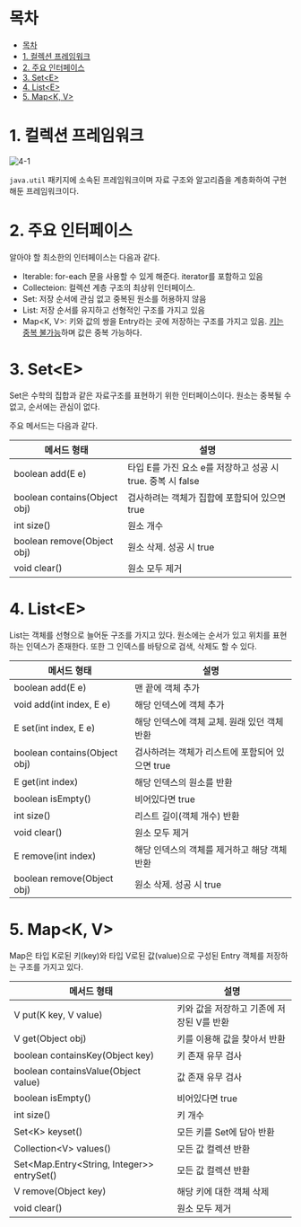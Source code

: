 # 목차

- [목차](#목차)
- [1. 컬렉션 프레임워크](#1-컬렉션-프레임워크)
- [2. 주요 인터페이스](#2-주요-인터페이스)
- [3. Set\<E\>](#3-sete)
- [4. List\<E\>](#4-liste)
- [5. Map<K, V>](#5-mapk-v)

# 1. 컬렉션 프레임워크

![4-1](assets/4-1.png)

`java.util` 패키지에 소속된 프레임워크이며 자료 구조와 알고리즘을 계층화하여 구현해둔 프레임워크이다.  

# 2. 주요 인터페이스

알아야 할 최소한의 인터페이스는 다음과 같다.  

- Iterable<E>: for-each 문을 사용할 수 있게 해준다. iterator를 포함하고 있음  
- Collecteion<E>: 컬렉션 계층 구조의 최상위 인터페이스. 
- Set<E>: 저장 순서에 관심 없고 중복된 원소를 허용하지 않음
- List<E>: 저장 순서를 유지하고 선형적인 구조를 가지고 있음
- Map<K, V>: 키와 값의 쌍을 Entry라는 곳에 저장하는 구조를 가지고 있음. <u>키는 중복 불가능</u>하며 값은 중복 가능하다.  

# 3. Set\<E\>

Set은 수학의 집합과 같은 자료구조를 표현하기 위한 인터페이스이다. 원소는 중복될 수 없고, 순서에는 관심이 없다.  

주요 메서드는 다음과 같다.  

|메서드 형태|설명|
|-|-|
|boolean add(E e)|타입 E를 가진 요소 e를 저장하고 성공 시 true. 중복 시 false|
|boolean contains(Object obj)|검사하려는 객체가 집합에 포함되어 있으면 true|
|int size()|원소 개수|
|boolean remove(Object obj)|원소 삭제. 성공 시 true|
|void clear()|원소 모두 제거|

# 4. List\<E\>

List는 객체를 선형으로 늘어둔 구조를 가지고 있다. 원소에는 순서가 있고 위치를 표현하는 인덱스가 존재한다. 또한 그 인덱스를 바탕으로 검색, 삭제도 할 수 있다.  

|메서드 형태|설명|
|-|-|
|boolean add(E e)|맨 끝에 객체 추가|
|void add(int index, E e)|해당 인덱스에 객체 추가|
|E set(int index, E e)|해당 인덱스에 객체 교체. 원래 있던 객체 반환|
|boolean contains(Object obj)|검사하려는 객체가 리스트에 포함되어 있으면 true|
|E get(int index)|해당 인덱스의 원소를 반환|
|boolean isEmpty()|비어있다면 true|
|int size()|리스트 길이(객체 개수) 반환|
|void clear()|원소 모두 제거|
|E remove(int index)|해당 인덱스의 객체를 제거하고 해당 객체 반환|
|boolean remove(Object obj)|원소 삭제. 성공 시 true|

# 5. Map<K, V>

Map은 타입 K로된 키(key)와 타입 V로된 값(value)으로 구성된 Entry 객체를 저장하는 구조를 가지고 있다.  

|메서드 형태|설명|
|-|-|
|V put(K key, V value)|키와 값을 저장하고 기존에 저장된 V를 반환|
|V get(Object obj)|키를 이용해 값을 찾아서 반환|
|boolean containsKey(Object key)|키 존재 유무 검사|
|boolean containsValue(Object value)|값 존재 유무 검사|
|boolean isEmpty()|비어있다면 true|
|int size()|키 개수|
|Set\<K\> keyset()|모든 키를 Set에 담아 반환|
|Collection\<V> values()|모든 값 컬렉션 반환|
|Set<Map.Entry<String, Integer>> entrySet()|모든 값 컬렉션 반환|
|V remove(Object key)|해당 키에 대한 객체 삭제|
|void clear()|원소 모두 제거|